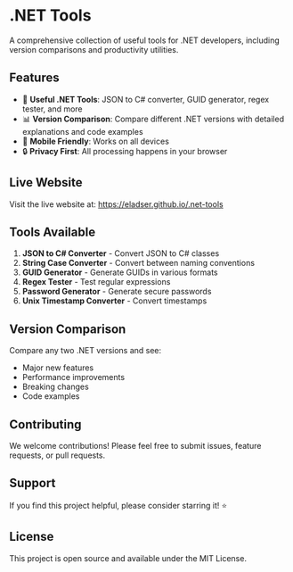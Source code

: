 # .NET Tools

A comprehensive collection of useful tools for .NET developers, including version comparisons and productivity utilities.

## Features

- 🔧 **Useful .NET Tools**: JSON to C# converter, GUID generator, regex tester, and more
- 📊 **Version Comparison**: Compare different .NET versions with detailed explanations and code examples
- 📱 **Mobile Friendly**: Works on all devices
- 🔒 **Privacy First**: All processing happens in your browser

## Live Website

Visit the live website at: https://eladser.github.io/.net-tools

## Tools Available

1. **JSON to C# Converter** - Convert JSON to C# classes
2. **String Case Converter** - Convert between naming conventions
3. **GUID Generator** - Generate GUIDs in various formats
4. **Regex Tester** - Test regular expressions
5. **Password Generator** - Generate secure passwords
6. **Unix Timestamp Converter** - Convert timestamps

## Version Comparison

Compare any two .NET versions and see:
- Major new features
- Performance improvements
- Breaking changes
- Code examples

## Contributing

We welcome contributions! Please feel free to submit issues, feature requests, or pull requests.

## Support

If you find this project helpful, please consider starring it! ⭐

## License

This project is open source and available under the MIT License.
